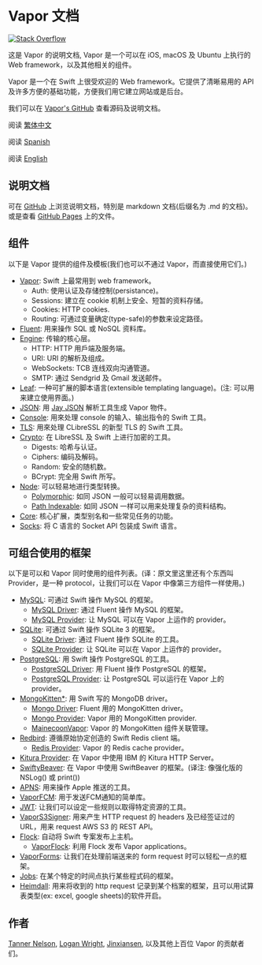 # Vapor 文档

[![Stack Overflow](https://img.shields.io/stackexchange/stackoverflow/t/vapor.svg)](http://stackoverflow.com/questions/tagged/vapor)

这是 Vapor 的说明文档, Vapor 是一个可以在 iOS, macOS 及 Ubuntu 上执行的 Web framework，以及其他相关的组件。

Vapor 是一个在 Swift 上很受欢迎的 Web framework。它提供了清晰易用的 API 及许多方便的基础功能，方便我们用它建立网站或是后台。

我们可以在 [Vapor's GitHub](https://github.com/vapor/vapor) 查看源码及说明文档。

阅读 [繁体中文](README.zh-hant.md)

阅读 [Spanish](README.es.md)

阅读 [English](README.md)

## 说明文档

可在 [GitHub](https://github.com/vapor/documentation) 上浏览说明文档，特別是 markdown 文档(后缀名为 .md 的文档)。或是查看 [GitHub Pages](https://vapor.github.io/documentation/) 上的文件。

## 组件
以下是 Vapor 提供的组件及模板(我们也可以不通过 Vapor，而直接使用它们。)

- [Vapor](https://github.com/vapor/vapor): Swift 上最常用到 web framework。
	- Auth: 使用认证及存储控制(persistance)。
	- Sessions: 建立在 cookie 机制上安全、短暂的资料存储。
	- Cookies: HTTP cookies.
	- Routing: 可通过变量确定(type-safe)的参数来设定路径。
- [Fluent](https://github.com/vapor/fluent): 用来操作 SQL 或 NoSQL 资料库。
- [Engine](https://github.com/vapor/engine): 传输的核心层。
	- HTTP: HTTP 用戶端及服务端。
	- URI: URI 的解析及组成。
	- WebSockets: TCB 连线双向沟通管道。
	- SMTP: 通过 Sendgrid 及 Gmail 发送邮件。
- [Leaf](https://github.com/vapor/leaf): 一种可扩展的脚本语言(extensible templating language)。(注: 可以用来建立使用界面。)
- [JSON](https://github.com/vapor/json): 用 [Jay JSON]((https://github.com/dantoml/jay)) 解析工具生成 Vapor 物件。
- [Console](https://github.com/vapor/console): 用來处理 console 的输入、输出指令的  Swift 工具。
- [TLS](https://github.com/vapor/tls): 用來处理 CLibreSSL 的新型 TLS 的 Swift 工具。
- [Crypto](https://github.com/vapor/crypto): 在 LibreSSL 及 Swift 上进行加密的工具。
	- Digests: 哈希与认证。
	- Ciphers: 编码及解码。
	- Random: 安全的随机数。
	- BCrypt: 完全用 Swift 所写。
- [Node](https://github.com/vapor/node): 可以轻易地进行类型转换。
	- [Polymorphic](https://github.com/vapor/polymorphic): 如同 JSON 一般可以轻易调用数据。
	- [Path Indexable](https://github.com/vapor/path-indexable): 如同 JSON 一样可以用来处理复杂的资料结构。
- [Core](https://github.com/vapor/core): 核心扩展，类型别名和一些常见任务的功能。
- [Socks](https://github.com/vapor/socks): 将 C 语言的 Socket API 包装成 Swift 语言。

## 可组合使用的框架

以下是可以和 Vapor 同时使用的组件列表。(译：原文里这里还有个东西叫 Provider，是一种 protocol，让我们可以在 Vapor 中像第三方组件一样使用。)

- [MySQL](https://github.com/vapor/mysql): 可通过 Swift 操作 MySQL 的框架。
	- [MySQL Driver](https://github.com/vapor/mysql-driver): 通过 Fluent 操作 MySQL 的框架。
	- [MySQL Provider](https://github.com/vapor/mysql-provider): 让 MySQL 可以在 Vapor 上运作的 provider。
- [SQLite](https://github.com/vapor/sqlite): 可通过 Swift 操作 SQLite 3 的框架。
	- [SQLite Driver](https://github.com/vapor/sqlite-driver): 通过 Fluent 操作 SQLite 的工具。
	- [SQLite Provider](https://github.com/vapor/sqlite-provider): 让 SQLite 可以在 Vapor 上运作的 provider。
- [PostgreSQL](https://github.com/vapor/postgresql): 用 Swift 操作 PostgreSQL 的工具。
	- [PostgreSQL Driver](https://github.com/vapor/postgresql-driver): 用 Fluent 操作 PostgreSQL 的框架。
	- [PostgreSQL Provider](https://github.com/vapor/postgresql-provider): 让 PostgreSQL 可以运行在 Vapor 上的 provider。
- [MongoKitten*](https://github.com/OpenKitten/MongoKitten): 用 Swift 写的 MongoDB driver。
	- [Mongo Driver](https://github.com/vapor/mongo-driver): Fluent 用的 MongoKitten driver。
	- [Mongo Provider](https://github.com/vapor/mongo-provider): Vapor 用的 MongoKitten provider.
	- [MainecoonVapor](https://github.com/OpenKitten/MainecoonVapor): Vapor 的 MongoKitten 组件关联管理。
- [Redbird](https://github.com/vapor/redbird): 遵循原始协定创造的 Swift Redis client 端。
	- [Redis Provider](https://github.com/vapor/redis-provider): Vapor 的 Redis cache provider。
- [Kitura Provider](https://github.com/vapor/kitura-provider): 在 Vapor 中使用 IBM 的 Kitura HTTP Server。
- [SwiftyBeaver](https://github.com/SwiftyBeaver/SwiftyBeaver-Vapor): 在 Vapor 中使用 SwiftBeaver 的框架。(译注: 像强化版的 NSLog() 或 print())
- [APNS](https://github.com/matthijs2704/vapor-apns): 用来操作 Apple 推送的工具。
- [VaporFCM](https://github.com/mdab121/vapor-fcm): 用于发送FCM通知的简单库。
- [JWT](https://github.com/siemensikkema/vapor-jwt): 让我们可以设定一些规则以取得特定资源的工具。
- [VaporS3Signer](https://github.com/JustinM1/VaporS3Signer): 用来产生 HTTP request 的 headers 及已经签证过的 URL，用来 request AWS S3 的 REST API。
- [Flock](https://github.com/jakeheis/Flock): 自动将 Swift 专案发布上主机。
	- [VaporFlock](https://github.com/jakeheis/VaporFlock): 利用 Flock 发布 Vapor applications。
- [VaporForms](https://github.com/bygri/vapor-forms): 让我们在处理前端送来的 form request 时可以轻松一点的框架。
- [Jobs](https://github.com/BrettRToomey/Jobs): 在某个特定的时间点执行某些程式码的框架。
- [Heimdall](https://github.com/himani93/heimdall): 用来将收到的 http request 记录到某个档案的框架，且可以用试算表类型(ex: excel, google sheets)的软件开启。


## 作者

[Tanner Nelson](mailto:tanner@qutheory.io), [Logan Wright](mailto:logan@qutheory.io), [Jinxiansen](mailto:hi@jinxiansen.com), 以及其他上百位 Vapor 的贡献者们。

